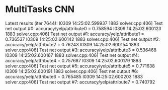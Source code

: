 # MultiTasks CNN

Latest results (iter 7644):
I0309 14:25:02.599937  1883 solver.cpp:406]     Test net output #0: accuracy/yelp/attribute0 = 0.758594
I0309 14:25:02.600123  1883 solver.cpp:406]     Test net output #1: accuracy/yelp/attribute1 = 0.736537
I0309 14:25:02.600142  1883 solver.cpp:406]     Test net output #2: accuracy/yelp/attribute2 = 0.76243
I0309 14:25:02.600154  1883 solver.cpp:406]     Test net output #3: accuracy/yelp/attribute3 = 0.536468
I0309 14:25:02.600167  1883 solver.cpp:406]     Test net output #4: accuracy/yelp/attribute4 = 0.757687
I0309 14:25:02.600179  1883 solver.cpp:406]     Test net output #5: accuracy/yelp/attribute5 = 0.771638
I0309 14:25:02.600191  1883 solver.cpp:406]     Test net output #6: accuracy/yelp/attribute6 = 0.765485
I0309 14:25:02.600203  1883 solver.cpp:406]     Test net output #7: accuracy/yelp/attribute7 = 0.740792
